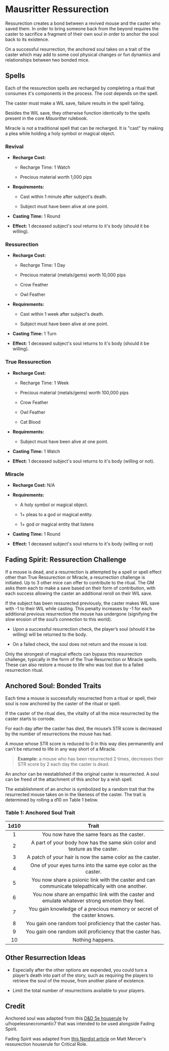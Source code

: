 # Mausritter Ressurection

Ressurection creates a bond between a revived mouse and the caster who saved them. In order to bring someone back from the beyond requires the caster to sacrifice a fragment of their own soul in order to anchor the soul back to its existence.

On a successful resurrection, the anchored soul takes on a trait of the caster which may add to some cool physical changes or fun dynamics and relationships between two bonded mice.

## Spells

Each of the ressurection spells are recharged by completing a ritual that consumes it's components in the process. The cost depends on the spell.

The caster must make a WIL save, failure results in the spell failing.

Besides the WIL save, they otherwise function identically to the spells present in the core *Mausritter* rulebook. 

Miracle is not a traditional spell that can be recharged. It is "cast" by making a plea while holding a holy symbol or magical object.

### Revival

- **Recharge Cost:**

  - Recharge Time: 1 Watch

  - Precious material worth 1,000 pips

- **Requirements:**

  - Cast within 1 minute after subject's death.

  - Subject must have been alive at one point.

- **Casting Time:** 1 Round

- **Effect:** 1 deceased subject's soul returns to it's body (should it be willing).

### Ressurection

- **Recharge Cost:**

  - Recharge Time: 1 Day

  - Precious material (metals/gems) worth 10,000 pips

  - Crow Feather

  - Owl Feather

- **Requirements:**

  - Cast within 1 week after subject's death.

  - Subject must have been alive at one point.

- **Casting Time:** 1 Turn

- **Effect:** 1 deceased subject's soul returns to it's body (should it be willing).

### True Ressurection

- **Recharge Cost:**

  - Recharge Time: 1 Week

  - Precious material (metals/gems) worth 100,000 pips

  - Crow Feather

  - Owl Feather

  - Cat Blood

- **Requirements:**

  - Subject must have been alive at one point.

- **Casting Time:** 1 Watch

- **Effect:** 1 deceased subject's soul returns to it's body (willing or not).

### Miracle

- **Recharge Cost:** N/A

- **Requirements:** 

  - A holy symbol or magical object.

  - 1+ pleas to a god or magical entity.

  - 1+ god or magical entity that listens

- **Casting Time:** 1 Round

- **Effect:** 1 deceased subject's soul returns to it's body (willing or not)

## Fading Spirit: Ressurection Challenge

If a mouse is dead, and a resurrection is attempted by a spell or spell effect other than True Ressurection or Miracle, a resurrection challenge is initiated. Up to 3 other mice can offer to contribute to the ritual. The GM asks them each to make a save based on their form of contribution, with each success allowing the caster an additional reroll on their WIL save.

If the subject has been ressurected previously, the caster makes WIL save with -1 to their WIL while casting. This penalty increases by -1 for each additional previous resurrection the mouse has undergone (signifying the slow erosion of the soul’s connection to this world).

- Upon a successful resurrection check, the player’s soul (should it be willing) will be returned to the body.

- On a failed check, the soul does not return and the mouse is lost.

Only the strongest of magical effects can bypass this resurrection challenge, typically in the form of the True Resurrection or Miracle spells. These can also restore a mouse to life who was lost due to a failed resurrection ritual.

## Anchored Soul: Bonded Traits

Each time a mouse is successfully resurrected from a ritual or spell, their soul is now anchored by the caster of the ritual or spell.

If the caster of the ritual dies, the vitality of all the mice resurrected by the caster starts to corrode.

For each day after the caster has died, the mouse’s STR score is decreased by the number of resurrections the mouse has had.

A mouse whose STR score is reduced to 0 in this way dies permanently and can’t be returned to life in any way short of a Miracle.

> **Example:** a mouse who has been resurrected 2 times, decreases their STR score by 2 each day the caster is dead.

An anchor can be reestablished if the original caster is resurrected. A soul can be freed of the attachment of this anchor by a wish spell. 

The establishment of an anchor is symbolized by a random trait that the resurrected mouse takes on in the likeness of the caster. The trait is determined by rolling a d10 on Table 1 below.

### Table 1: Anchored Soul Trait

1d10 | Trait
:---:|:---:
1 | You now have the same fears as the caster.
2 | A part of your body how has the same skin color and texture as the caster.
3 | A patch of your hair is now the same color as the caster.
4 | One of your eyes turns into the same eye color as the caster.
5 | You now share a psionic link with the caster and can communicate telepathically with one another.
6 | You now share an empathic link with the caster and emulate whatever strong emotion they feel.
7 | You gain knowledge of a precious memory or secret of the caster knows.
8 | You gain one random tool proficiency that the caster has.
9 | You gain one random skill proficiency that the caster has.
10 | Nothing happens.

## Other Resurrection Ideas

- Especially after the other options are expended, you could turn a player’s death into part of the story, such as requiring the players to retrieve the soul of the mouse, from another plane of existence.

- Limit the total number of resurrections available to your players.

## Credit

Anchored soul was adapted from this [D&D 5e houserule](https://www.reddit.com/r/DnDBehindTheScreen/comments/vd9zwr/want_to_make_death_a_little_more_meaningful_while/) by u/hopelessnecromantic7 that was intended to be used alongside Fading Spirit.

Fading Spirit was adapted from [this Nerdist article](https://web.archive.org/web/20220331135452/https://nerdist.com/article/use-critical-roles-resurrection-rules-in-your-own-campaign/) on Matt Mercer's ressurection houserule for Critical Role.
